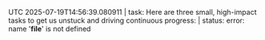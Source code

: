 UTC 2025-07-19T14:56:39.080911 | task: Here are three small, high-impact tasks to get us unstuck and driving continuous progress: | status: error: name '__file__' is not defined

